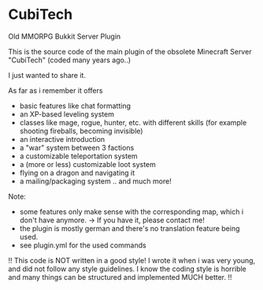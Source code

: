 # CubiTech
Old MMORPG Bukkit Server Plugin

This is the source code of the main plugin of the obsolete Minecraft Server "CubiTech" (coded many years ago..)

I just wanted to share it.

As far as i remember it offers
- basic features like chat formatting
- an XP-based leveling system
- classes like mage, rogue, hunter, etc. with different skills (for example shooting fireballs, becoming invisible)
- an interactive introduction
- a "war" system between 3 factions
- a customizable teleportation system
- a (more or less) customizable loot system
- flying on a dragon and navigating it
- a mailing/packaging system
.. and much more!

Note:
- some features only make sense with the corresponding map, which i don't have anymore.
  -> If you have it, please contact me!
- the plugin is mostly german and there's no translation feature being used.
- see plugin.yml for the used commands

!!
This code is NOT written in a good style! I wrote it when i was very young, and did not follow any style guidelines.
I know the coding style is horrible and many things can be structured and implemented MUCH better.
!!
